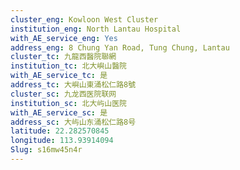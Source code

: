 ```yaml
---
cluster_eng: Kowloon West Cluster
institution_eng: North Lantau Hospital
with_AE_service_eng: Yes
address_eng: 8 Chung Yan Road, Tung Chung, Lantau
cluster_tc: 九龍西醫院聯網
institution_tc: 北大嶼山醫院
with_AE_service_tc: 是
address_tc: 大嶼山東涌松仁路8號
cluster_sc: 九龙西医院联网
institution_sc: 北大屿山医院
with_AE_service_sc: 是
address_sc: 大屿山东涌松仁路8号
latitude: 22.282570845
longitude: 113.93914094
Slug: s16mw45n4r
---
```

